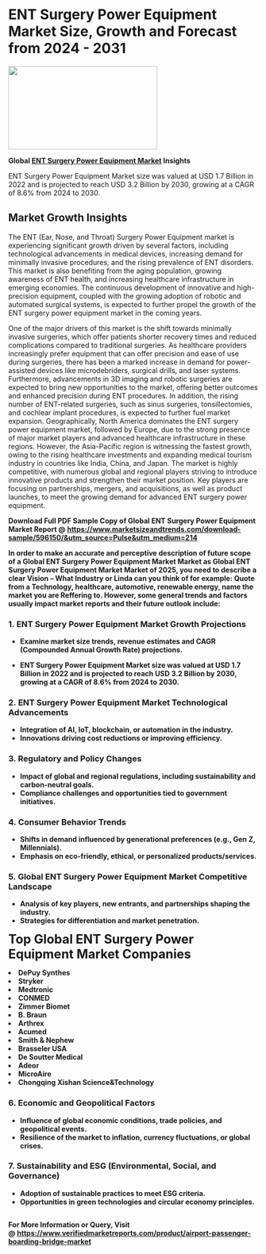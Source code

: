 <H1>ENT Surgery Power Equipment Market Size, Growth and Forecast from 2024 - 2031</H1><img class="aligncenter size-medium wp-image-584254" src="https://thirdeyenews.in/wp-content/uploads/2024/09/Global-Market-Research-300x168.jpeg" alt="" width="300" height="168" /><p><strong>Global&nbsp;<a href="https://www.marketsizeandtrends.com/download-sample/596150/&amp;utm_source=Pulse&amp;utm_medium=214">ENT Surgery Power Equipment Market</a> Insights</strong></p><p>ENT Surgery Power Equipment Market size was valued at USD 1.7 Billion in 2022 and is projected to reach USD 3.2 Billion by 2030, growing at a CAGR of 8.6% from 2024 to 2030.</p><p><h2>Market Growth Insights</h2> <p>The ENT (Ear, Nose, and Throat) Surgery Power Equipment market is experiencing significant growth driven by several factors, including technological advancements in medical devices, increasing demand for minimally invasive procedures, and the rising prevalence of ENT disorders. This market is also benefiting from the aging population, growing awareness of ENT health, and increasing healthcare infrastructure in emerging economies. The continuous development of innovative and high-precision equipment, coupled with the growing adoption of robotic and automated surgical systems, is expected to further propel the growth of the ENT surgery power equipment market in the coming years.</p> <p><strong></strong></p> <p>One of the major drivers of this market is the shift towards minimally invasive surgeries, which offer patients shorter recovery times and reduced complications compared to traditional surgeries. As healthcare providers increasingly prefer equipment that can offer precision and ease of use during surgeries, there has been a marked increase in demand for power-assisted devices like microdebriders, surgical drills, and laser systems. Furthermore, advancements in 3D imaging and robotic surgeries are expected to bring new opportunities to the market, offering better outcomes and enhanced precision during ENT procedures. In addition, the rising number of ENT-related surgeries, such as sinus surgeries, tonsillectomies, and cochlear implant procedures, is expected to further fuel market expansion. Geographically, North America dominates the ENT surgery power equipment market, followed by Europe, due to the strong presence of major market players and advanced healthcare infrastructure in these regions. However, the Asia-Pacific region is witnessing the fastest growth, owing to the rising healthcare investments and expanding medical tourism industry in countries like India, China, and Japan. The market is highly competitive, with numerous global and regional players striving to introduce innovative products and strengthen their market position. Key players are focusing on partnerships, mergers, and acquisitions, as well as product launches, to meet the growing demand for advanced ENT surgery power equipment. <p><strong></p><p><span class=""><strong>Download Full PDF Sample Copy of Global ENT Surgery Power Equipment Market Report</strong> @ <a href="https://www.marketsizeandtrends.com/download-sample/596150/&amp;utm_source=Pulse&amp;utm_medium=214" target="_blank">https://www.marketsizeandtrends.com/download-sample/596150/&amp;utm_source=Pulse&amp;utm_medium=214</a></span></p><p>In order to make an accurate and perceptive description of future scope of a Global&nbsp;ENT Surgery Power Equipment Market Market as Global&nbsp;ENT Surgery Power Equipment Market Market of 2025, you need to describe a clear Vision &ndash; What Industry or Linda can you think of for example: Quote from a Technology, healthcare, automotive, renewable energy, name the market you are Reffering to. However, some general trends and factors usually impact market reports and their future outlook include:</p><h3>1.&nbsp;<strong>ENT Surgery Power Equipment Market Growth Projections</strong></h3><ul><li>Examine market size trends, revenue estimates and CAGR (Compounded Annual Growth Rate) projections.</li><li><p>ENT Surgery Power Equipment Market size was valued at USD 1.7 Billion in 2022 and is projected to reach USD 3.2 Billion by 2030, growing at a CAGR of 8.6% from 2024 to 2030.</p></li></ul><h3>2.&nbsp;<strong>ENT Surgery Power Equipment Market Technological Advancements</strong></h3><ul><li>Integration of AI, IoT, blockchain, or automation in the industry.</li><li>Innovations driving cost reductions or improving efficiency.</li></ul><h3>3.&nbsp;<strong>Regulatory and Policy Changes</strong></h3><ul><li>Impact of global and regional regulations, including sustainability and carbon-neutral goals.</li><li>Compliance challenges and opportunities tied to government initiatives.</li></ul><h3>4.&nbsp;<strong>Consumer Behavior Trends</strong></h3><ul><li>Shifts in demand influenced by generational preferences (e.g., Gen Z, Millennials).</li><li>Emphasis on eco-friendly, ethical, or personalized products/services.</li></ul><h3>5.&nbsp;<strong>Global ENT Surgery Power Equipment Market Competitive Landscape</strong></h3><ul><li>Analysis of key players, new entrants, and partnerships shaping the industry.</li><li>Strategies for differentiation and market penetration.</li></ul><p data-pm-slice="1 1 []"><span style="color: inherit; font-family: inherit; font-size: 25px;">Top Global ENT Surgery Power Equipment Market Companies</span></p><div class="" data-test-id=""><p><li>DePuy Synthes</li><li> Stryker</li><li> Medtronic</li><li> CONMED</li><li> Zimmer Biomet</li><li> B. Braun</li><li> Arthrex</li><li> Acumed</li><li> Smith & Nephew</li><li> Brasseler USA</li><li> De Soutter Medical</li><li> Adeor</li><li> MicroAire</li><li> Chongqing Xishan Science&Technology</li></p></div><h3>6.&nbsp;<strong>Economic and Geopolitical Factors</strong></h3><ul><li>Influence of global economic conditions, trade policies, and geopolitical events.</li><li>Resilience of the market to inflation, currency fluctuations, or global crises.</li></ul><h3>7.&nbsp;<strong>Sustainability and ESG (Environmental, Social, and Governance)</strong></h3><ul><li>Adoption of sustainable practices to meet ESG criteria.</li><li>Opportunities in green technologies and circular economy principles.</li></ul><h2><strong style="font-size: 14px;">For More Information or Query, Visit @&nbsp;</strong><a style="background-color: #ffffff; font-size: 14px;" href="https://www.marketsizeandtrends.com/report/ent-surgery-power-equipment-market/" target="_blank">https://www.verifiedmarketreports.com/product/airport-passenger-boarding-bridge-market</a></h2>
